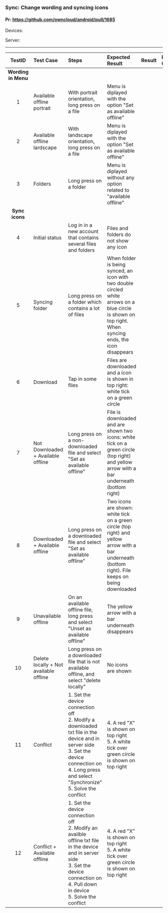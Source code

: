 ###  Sync: Change wording and syncing icons

#### Pr: https://github.com/owncloud/android/pull/1685

Devices: 

Server: 

---

 
| TestID | Test Case | Steps | Expected Result | Result | Related Comment |
| :----: | :-------- | :---- | :-------------- | :----: | :-------------- |
|**Wording in Menu**||||||
| 1 | Available offline portrait | With portrait orientation, long press on a file<br>|Menu is diplayed with the option "Set as available offline"| | |
| 2 | Available offline lardscape | With landscape orientation, long press on a file<br>|Menu is diplayed with the option "Set as available offline"| | |
| 3 | Folders |Long press on a folder<br>|Menu is diplayed without any option related to "available offline"| | |
|**Sync icons**||||||
| 4 | Initial status | Log in in a new account that contains several files and folders  | Files and folders do not show any icon | | |
| 5 | Syncing folder | Long press on a folder which contains a lot of files  | When folder is being synced, an icon with two double circled white arrows on a blue circle is shown on top right. When syncing ends, the icon disappears | | |
| 6 | Download | Tap in some files  | Files are downloaded and a icon is shown in top right: white tick on a green circle | | |
| 7 | Not Downloaded + Available offline | Long press on a non-downloaded file and select "Set as available offline"  | File is downloaded and are shown two icons:  white tick on a green circle (top right) and yellow arrow with a bar underneath (bottom right)| | |
| 8 | Downloaded + Available offline | Long press on a downloaded file and select "Set as available offline"  | Two icons are shown:  white tick on a green circle (top right) and yellow arrow with a bar underneath (bottom right). File keeps on being downloaded| | |
| 9 | Unavailable offline | On an available offline file, long press and select "Unset as available offline"| The yellow arrow with a bar underneath disappears| | |
| 10 | Delete locally + Not available offline | Long press on a downloaded file that is not available offline, and select "delete locally" | No icons are shown| | |
| 11 | Conflict | 1. Set the device connection off<br>2. Modify a downloaded txt file in the device and in server side<br>3. Set the device connection on<br>4. Long press and select "Synchronize"<br>5. Solve the conflict| 4. A red "X" is shown on top right<br>5. A white tick over green circle is shown on top right| | |
| 12 | Conflict + Available offline | 1. Set the device connection off<br>2. Modify an availble offline txt file in the device and in server side<br>3. Set the device connection on<br>4. Pull down in device<br>5. Solve the conflict| 4. A red "X" is shown on top right<br>5. A white tick over green circle is shown on top right| | |


